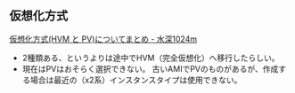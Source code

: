 仮想化方式
----

[仮想化方式(HVM と PV)についてまとめ - 水深1024m](http://kanny.hateblo.jp/entry/2014/01/19/182759)

* 2種類ある、というよりは途中でHVM（完全仮想化）へ移行したらしい。
* 現在はPVはおそらく選択できない。
  古いAMIでPVのものがあるが、作成する場合は最近の（x2系）インスタンスタイプは使用できない。